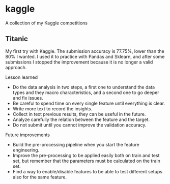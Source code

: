 # kaggle
A collection of my Kaggle competitions

## Titanic

My first try with Kaggle.
The submission accuracy is 77.75%, lower than the 80% I wanted.
I used it to practice with Pandas and Sklearn, and after some submissions I
stopped the improvement because it is no longer a valid approach.

Lesson learned

- Do the data analysis in two steps, a first one to understand the data types
  and they macro characteristics, and a second one to go deeper and fix issues.
- Be careful to spend time on every single feature until everything is clear.
- Write more text to record the insights.
- Collect in text previous results, they can be useful in the future.
- Analyze carefully the relation between the feature and the target.
- Do not submit until you cannot improve the validation accuracy.

Future improvements

- Build the pre-processing pipeline when you start the feature engineering.
- Improve the pre-processing to be applied easily both on train and test set,
  but remember that the parameters must be calculated on the train set.
- Find a way to enable/disable features to be able to test different setups
  also for the same feature.

